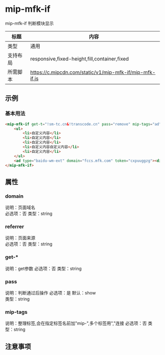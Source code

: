# mip-mfk-if

mip-mfk-if 判断模块显示

标题|内容
----|----
类型|通用
支持布局|responsive,fixed-height,fill,container,fixed
所需脚本|https://c.mipcdn.com/static/v1/mip-mfk-if/mip-mfk-if.js

## 示例

### 基本用法
```html
<mip-mfk-if get-t="!sm-tc.cn&!transcode.cn" pass="remove" mip-tags="ad">
    <ul>
    	<li>自定义内容</li>
    	<li>自定义内容</li>
    	<li>自定义内容</li>
    	<li>自定义内容自定义内容</li>
    	<li>自定义内容</li>
    </ul>
    <ad type="baidu-wm-ext" domain="fccs.mfk.com" token="cxpuuggzg"><div id="cxpuuggzg"></div></ad>
</mip-mfk-if>
```

## 属性

### domain
说明：页面域名  
必选项：否
类型：string

### referrer
说明：页面来源  
必选项：否
类型：string

### get-*
说明：get参数
必选项：否
类型：string

### pass
说明：判断通过后操作
必选项：是
默认：show  
类型：string

### mip-tags
说明：整理标签,会在指定标签名前加"mip-",多个标签用","连接
必选项：否 
类型：string

## 注意事项
